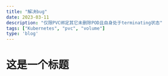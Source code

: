 ```yaml
---
title: "解决bug"
date: 2023-03-11
description: "仅限PVC绑定其它未删除POD且自身处于terminating状态"
tags: ["Kubernetes", "pvc", "volume"]
type: 'blog'
---
```


# 这是一个标题